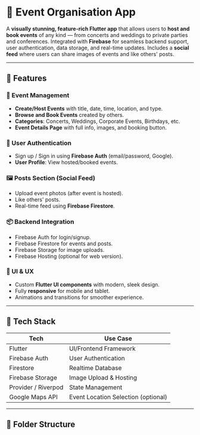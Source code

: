 # 🎉 Event Organisation App

A **visually stunning, feature-rich Flutter app** that allows users to **host and book events** of any kind — from concerts and weddings to private parties and conferences. Integrated with **Firebase** for seamless backend support, user authentication, data storage, and real-time updates. Includes a **social feed** where users can share images of events and like others' posts.

---

## 📱 Features

### 🔖 Event Management
- **Create/Host Events** with title, date, time, location, and type.
- **Browse and Book Events** created by others.
- **Categories**: Concerts, Weddings, Corporate Events, Birthdays, etc.
- **Event Details Page** with full info, images, and booking button.

### 👥 User Authentication
- Sign up / Sign in using **Firebase Auth** (email/password, Google).
- **User Profile**: View hosted/booked events.

### 🖼️ Posts Section (Social Feed)
- Upload event photos (after event is hosted).
- Like others' posts.
- Real-time feed using **Firebase Firestore**.

### 📦 Backend Integration
- Firebase Auth for login/signup.
- Firebase Firestore for events and posts.
- Firebase Storage for image uploads.
- Firebase Hosting (optional for web version).

### 🎨 UI & UX
- Custom **Flutter UI components** with modern, sleek design.
- Fully **responsive** for mobile and tablet.
- Animations and transitions for smoother experience.

---

## 🚀 Tech Stack

| Tech            | Use Case                      |
|-----------------|-------------------------------|
| Flutter         | UI/Frontend Framework         |
| Firebase Auth   | User Authentication           |
| Firestore       | Realtime Database             |
| Firebase Storage| Image Upload & Hosting        |
| Provider / Riverpod | State Management         |
| Google Maps API | Event Location Selection (optional) |

---

## 🧱 Folder Structure

